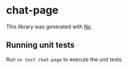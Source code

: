 # chat-page

This library was generated with [Nx](https://nx.dev).

## Running unit tests

Run `nx test chat-page` to execute the unit tests.
